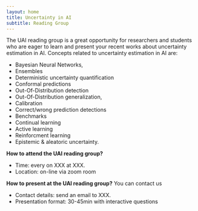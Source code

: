 ```yaml
---
layout: home
title: Uncertainty in AI
subtitle: Reading Group
---
```


The UAI reading group is a great opportunity for researchers and students who are eager to learn and present your recent works about uncertainty estimation in AI. Concepts related to uncertainty estimation in AI are:

- Bayesian Neural Networks, 
- Ensembles
- Deterministic uncertainty quantification
- Conformal predictions
- Out-Of-Distribution detection
- Out-Of-Distribution generalization, 
- Calibration
- Correct/wrong prediction detections
- Benchmarks
- Continual learning
- Active learning
- Reinforcment learning
- Epistemic & aleatoric uncertainty.

**How to attend the UAI reading group?**
- Time: every on XXX at XXX.
- Location: on-line via zoom room

**How to present at the UAI reading group?** You can contact us
- Contact details: send an email to XXX.
- Presentation format: 30-45min with interactive questions
